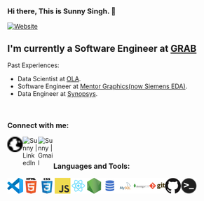 ### Hi there, This is Sunny Singh. 👋

[![Website](https://img.shields.io/website?label=SunnySingh.com&style=for-the-badge&url=https://sun-fox.github.io/)](https://sun-fox.github.io/)


## I'm currently a Software Engineer at [GRAB](https://www.grab.com/)
Past Experiences:
- Data Scientist at [OLA](https://www.olacabs.com/).
- Software Engineer at [Mentor Graphics(now Siemens EDA)](https://eda.sw.siemens.com/en-US/).
- Data Engineer at [Synopsys](https://www.synopsys.com/).
<br />

### Connect with me:

[<img align="left" alt="Sunny-10" width="35px" src="https://raw.githubusercontent.com/iconic/open-iconic/master/svg/globe.svg" />][website]
[<img align="left" alt="Sunny | LinkedIn" width="35px" src="https://cdn.jsdelivr.net/npm/simple-icons@v3/icons/linkedin.svg" />][linkedin]
[<img align="left" alt="Sunny | Gmail" width="35px" src="https://cdn.jsdelivr.net/npm/simple-icons@v3/icons/gmail.svg" />](<mailto:sunnysingh.ofcl@gmail.com>)

<br />
<br />

### Languages and Tools:

[<img align="left" alt="Visual Studio Code" width="36px" src="https://raw.githubusercontent.com/github/explore/80688e429a7d4ef2fca1e82350fe8e3517d3494d/topics/visual-studio-code/visual-studio-code.png" />][website]
[<img align="left" alt="HTML5" width="36px" src="https://raw.githubusercontent.com/github/explore/80688e429a7d4ef2fca1e82350fe8e3517d3494d/topics/html/html.png" />][website]
[<img align="left" alt="CSS3" width="36px" src="https://raw.githubusercontent.com/github/explore/80688e429a7d4ef2fca1e82350fe8e3517d3494d/topics/css/css.png" />][website]
[<img align="left" alt="JavaScript" width="36px" src="https://raw.githubusercontent.com/github/explore/80688e429a7d4ef2fca1e82350fe8e3517d3494d/topics/javascript/javascript.png" />][website]
[<img align="left" alt="React" width="36px" src="https://raw.githubusercontent.com/github/explore/80688e429a7d4ef2fca1e82350fe8e3517d3494d/topics/react/react.png" />][website]
[<img align="left" alt="Node.js" width="36px" src="https://raw.githubusercontent.com/github/explore/80688e429a7d4ef2fca1e82350fe8e3517d3494d/topics/nodejs/nodejs.png" />][website]
[<img align="left" alt="SQL" width="36px" src="https://raw.githubusercontent.com/github/explore/80688e429a7d4ef2fca1e82350fe8e3517d3494d/topics/sql/sql.png" />][website]
[<img align="left" alt="MySQL" width="36px" src="https://raw.githubusercontent.com/github/explore/80688e429a7d4ef2fca1e82350fe8e3517d3494d/topics/mysql/mysql.png" />][website]
[<img align="left" alt="MongoDB" width="36px" src="https://raw.githubusercontent.com/github/explore/80688e429a7d4ef2fca1e82350fe8e3517d3494d/topics/mongodb/mongodb.png" />][website]
[<img align="left" alt="Git" width="36px" src="https://raw.githubusercontent.com/github/explore/80688e429a7d4ef2fca1e82350fe8e3517d3494d/topics/git/git.png" />][website]
[<img align="left" alt="GitHub" width="36px" src="https://raw.githubusercontent.com/github/explore/78df643247d429f6cc873026c0622819ad797942/topics/github/github.png" />][website]
[<img align="left" alt="Terminal" width="36px" src="https://raw.githubusercontent.com/github/explore/80688e429a7d4ef2fca1e82350fe8e3517d3494d/topics/terminal/terminal.png" />][website]

<br />
<br />


[website]: https://sun-fox.github.io/
[linkedin]: https://www.linkedin.com/in/sunny-singh-241566166/
